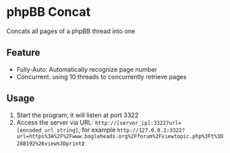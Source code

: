 # phpBB Concat

Concats all pages of a phpBB thread into one

## Feature
- Fully-Auto: Automatically recognize page number
- Concurrent: using 10 threads to concurrently retrieve pages

## Usage

1. Start the program, it will listen at port 3322
2. Access the server via URL: `http://[server_ip]:3322?url=[encoded_url_string]`, for example `http://127.0.0.1:3322?url=https%3A%2F%2Fwww.bogleheads.org%2Fforum%2Fviewtopic.php%3Ft%3D288192%26view%3Dprint`z